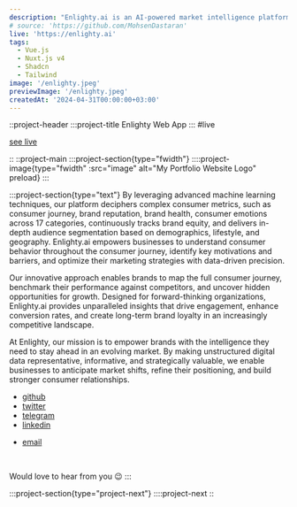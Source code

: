```yaml
---
description: "Enlighty.ai is an AI-powered market intelligence platform that transforms digital data into precise, actionable consumer insights."
# source: 'https://github.com/MohsenDastaran'
live: 'https://enlighty.ai'
tags:
  - Vue.js
  - Nuxt.js v4
  - Shadcn
  - Tailwind
image: '/enlighty.jpeg'
previewImage: '/enlighty.jpeg'
createdAt: '2024-04-31T00:00:00+03:00'
---
```


::project-header
:::project-title
Enlighty Web App
:::
#live

[see live](https://enlighty.ai)

::
::project-main
:::project-section{type="fwidth"}
::::project-image{type="fwidth" :src="image" alt="My Portfolio Website Logo" preload}
:::

:::project-section{type="text"}
By leveraging advanced machine learning techniques, our platform deciphers complex consumer metrics, such as consumer journey, brand reputation, brand health, consumer emotions across 17 categories, continuously tracks brand equity, and delivers in-depth audience segmentation based on demographics, lifestyle, and geography. Enlighty.ai empowers businesses to understand consumer behavior throughout the consumer journey, identify key motivations and barriers, and optimize their marketing strategies with data-driven precision.

Our innovative approach enables brands to map the full consumer journey, benchmark their performance against competitors, and uncover hidden opportunities for growth. Designed for forward-thinking organizations, Enlighty.ai provides unparalleled insights that drive engagement, enhance conversion rates, and create long-term brand loyalty in an increasingly competitive landscape.

At Enlighty, our mission is to empower brands with the intelligence they need to stay ahead in an evolving market. By making unstructured digital data representative, informative, and strategically valuable, we enable businesses to anticipate market shifts, refine their positioning, and build stronger consumer relationships.

- [github](https://github.com/MohsenDastaran)
- [twitter](https://x.com/Mohsen_Dastaran)
- [telegram](https://t.me/MohsenDastaran)
- [linkedin](https://www.linkedin.com/in/MohsenDastaran)
<!-- - [blog](https://blog.MohsenDastaran.xyz) -->
- [email](mailto:mohsen.dastaran@gmail.com)

<br />

Would love to hear from you :wink:
:::

:::project-section{type="project-next"}
::::project-next
::
